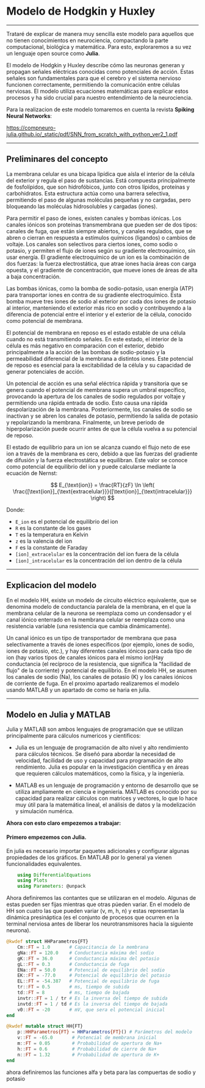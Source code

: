 # Modelo de Hodgkin y Huxley
---

Trataré de explicar de manera muy sencilla este modelo para aquellos que no tienen conocimientos en neurociencia, compactando la parte computacional, biológica y matemática. Para esto, exploraremos a su vez un lenguaje open source como **Julia**.

El modelo de Hodgkin y Huxley describe cómo las neuronas generan y propagan señales eléctricas conocidas como potenciales de acción. Estas señales son fundamentales para que el cerebro y el sistema nervioso funcionen correctamente, permitiendo la comunicación entre células nerviosas. El modelo utiliza ecuaciones matemáticas para explicar estos procesos y ha sido crucial para nuestro entendimiento de la neurociencia.

Para la realizacion de este modelo tomaremos en cuenta la revista **Spiking Neural Networks**: 

https://compneuro-julia.github.io/_static/pdf/SNN_from_scratch_with_python_ver2_1.pdf

---
## Preliminares del concepto 

La membrana celular es una bicapa lipídica que aísla el interior de la célula del exterior y regula el paso de sustancias. Está compuesta principalmente de fosfolípidos, que son hidrofóbicos, junto con otros lípidos, proteínas y carbohidratos. Esta estructura actúa como una barrera selectiva, permitiendo el paso de algunas moléculas pequeñas y no cargadas, pero bloqueando las moléculas hidrosolubles y cargadas (iones).

Para permitir el paso de iones, existen canales y bombas iónicas. Los canales iónicos son proteínas transmembrana que pueden ser de dos tipos: canales de fuga, que están siempre abiertos, y canales regulados, que se abren o cierran en respuesta a estímulos químicos (ligandos) o cambios de voltaje. Los canales son selectivos para ciertos iones, como sodio o potasio, y permiten el flujo de iones según su gradiente electroquímico, sin usar energía. El gradiente electroquímico de un ion es la combinación de dos fuerzas: la fuerza electrostática, que atrae iones hacia áreas con carga opuesta, y el gradiente de concentración, que mueve iones de áreas de alta a baja concentración.

Las bombas iónicas, como la bomba de sodio-potasio, usan energía (ATP) para transportar iones en contra de su gradiente electroquímico. Esta bomba mueve tres iones de sodio al exterior por cada dos iones de potasio al interior, manteniendo el exterior más rico en sodio y contribuyendo a la diferencia de potencial entre el interior y el exterior de la célula, conocido como potencial de membrana.

El potencial de membrana en reposo es el estado estable de una célula cuando no está transmitiendo señales. En este estado, el interior de la célula es más negativo en comparación con el exterior, debido principalmente a la acción de las bombas de sodio-potasio y la permeabilidad diferencial de la membrana a distintos iones. Este potencial de reposo es esencial para la excitabilidad de la célula y su capacidad de generar potenciales de acción.

Un potencial de acción es una señal eléctrica rápida y transitoria que se genera cuando el potencial de membrana supera un umbral específico, provocando la apertura de los canales de sodio regulados por voltaje y permitiendo una rápida entrada de sodio. Esto causa una rápida despolarización de la membrana. Posteriormente, los canales de sodio se inactivan y se abren los canales de potasio, permitiendo la salida de potasio y repolarizando la membrana. Finalmente, un breve periodo de hiperpolarización puede ocurrir antes de que la célula vuelva a su potencial de reposo.

El estado de equilibrio para un ion se alcanza cuando el flujo neto de ese ion a través de la membrana es cero, debido a que las fuerzas del gradiente de difusión y la fuerza electrostática se equilibran. Este valor se conoce como potencial de equilibrio del ion y puede calcularse mediante la ecuación de Nernst:

$$
E_{\text{ion}} = \frac{RT}{zF} \ln \left( \frac{[\text{ion}]_{\text{extracelular}}}{[\text{ion}]_{\text{intracelular}}} \right)
$$

Donde:

- `E_ion` es el potencial de equilibrio del ion
- `R` es la constante de los gases
- `T` es la temperatura en Kelvin
- `z` es la valencia del ion
- `F` es la constante de Faraday
- `[ion]_extracelular` es la concentración del ion fuera de la célula
- `[ion]_intracelular` es la concentración del ion dentro de la célula

---
## Explicacion del modelo 

En el modelo HH, existe un modelo de circuito eléctrico equivalente, que se denomina modelo de conductancia paralela de la membrana, en el que la membrana celular de la neurona se reemplaza como un condensador y el canal iónico enterrado en la membrana celular se reemplaza como una resistencia variable (una resistencia que cambia dinámicamente).

Un canal iónico es un tipo de transportador de membrana que pasa selectivamente a través de iones específicos (por ejemplo, iones de sodio, iones de potasio, etc.), y hay diferentes canales iónicos para cada tipo de ion (hay varios tipos de canales iónicos para el mismo ion)Hay conductancia (el recíproco de la resistencia, que significa la "facilidad de flujo" de la corriente) y potencial de equilibrio. En el modelo HH, se asumen los canales de sodio (Na), los canales de potasio (K) y los canales iónicos de corriente de fuga. En el proximo apartado realizaremos el modelo usando MATLAB y un apartado de como se haria en julia.

---

## Modelo en Julia y MATLAB

Julia y MATLAB son ambos lenguajes de programación que se utilizan principalmente para cálculos numericos y cientificos:

- Julia es un lenguaje de programación de alto nivel y alto rendimiento para cálculos técnicos. Se diseñó para abordar la necesidad de velocidad, facilidad de uso y capacidad para programación de alto rendimiento. Julia es popular en la investigación científica y en áreas que requieren cálculos matemáticos, como la física, y la ingeniería.

- MATLAB es un lenguaje de programación y entorno de desarrollo que se utiliza ampliamente en ciencia e ingeniería. MATLAB es conocido por su capacidad para realizar cálculos con matrices y vectores, lo que lo hace muy útil para la matemática lineal, el análisis de datos y la modelización y simulación numérica.

**Ahora con esto claro empezemos a trabajar:**

#### Primero empezemos con Julia.
En julia es necesario importar paquetes adicionales y configurar algunas propiedades de los gráficos. En MATLAB por lo general ya vienen funcionalidades equivalentes.

``` julia
    using DifferentialEquations
    using Plots
    using Parameters: @unpack
```

Ahora definiremos las contantes que se utilizaran en el modelo. Algunas de estas pueden ser fijas mientras que otras púeden variar. En el modelo de HH son cuatro las que pueden variar (v, m, h, n) y estas representan la dinámica presináptica (es el conjunto de procesos que ocurren en la terminal nerviosa antes de liberar los neurotransmisores hacia la siguiente neurona).


``` julia
@kwdef struct HHParametros{FT}
    Cm::FT = 1.0       # Capacitancia de la membrana 
    gNa::FT = 120.0    # Conductancia máxima del sodio 
    gK::FT = 36.0      # Conductancia máxima del potasio 
    gL::FT = 0.3       # Conductancia de fuga 
    ENa::FT = 50.0     # Potencial de equilibrio del sodio 
    EK::FT = -77.0     # Potencial de equilibrio del potasio 
    EL::FT = -54.387   # Potencial de equilibrio de fuga 
    tr::FT = 0.5       # ms, tiempo de subida
    td::FT = 8         # ms, tiempo de bajada
    invtr::FT = 1 / tr # Es la inversa del tiempo de subida
    invtd::FT = 1 / td # Es la inversa del tiempo de bajada
    v0::FT = -20       # mV, que sera el potencial inicial
end

@kwdef mutable struct HH{FT}
    p::HHParametros{FT} = HHParametros{FT}() # Parámetros del modelo
    v::FT = -65.0       # Potencial de membrana inicial
    m::FT = 0.05        # Probabilidad de apertura de Na+
    h::FT = 0.6         # Probabilidad de cierre de Na+
    n::FT = 1.32        # Probabilidad de apertura de K+
end
```

ahora definiremos las funciones alfa y beta para las compuertas de sodio y potasio 

``` julia
```
































